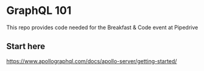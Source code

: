 # GraphQL 101

This repo provides code needed for the Breakfast & Code event at Pipedrive

## Start here

https://www.apollographql.com/docs/apollo-server/getting-started/
